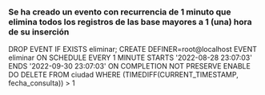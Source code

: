 
<h3>Se ha creado un evento con recurrencia de 1 minuto que elimina todos los registros de las base mayores a 1 (una) hora de su inserción</h3>


DROP EVENT IF EXISTS eliminar; 
CREATE DEFINER=root@localhost EVENT eliminar ON SCHEDULE EVERY 1 MINUTE STARTS '2022-08-28 23:07:03' ENDS '2022-09-30 23:07:03' ON COMPLETION NOT PRESERVE ENABLE DO DELETE FROM ciudad WHERE (TIMEDIFF(CURRENT_TIMESTAMP, fecha_consulta)) > 1
